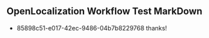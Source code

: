 ## OpenLocalization Workflow Test MarkDown
* 85898c51-e017-42ec-9486-04b7b8229768 thanks!

<!--HONumber=Jul16_HO4-->


